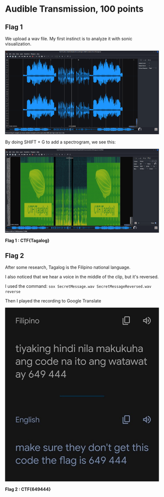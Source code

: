 # Audible Transmission, 100 points

## Flag 1

We upload a wav file.
My first instinct is to analyze it with sonic visualization.

!["Sonic Visualiser Screensot"](./1.png)

By doing SHIFT + G to add a spectrogram, we see this:

!["Sonic Visualiser Screensot Spectrogram"](./2.png)

**Flag 1 : CTF{Tagalog}**

## Flag 2

After some research, Tagalog is the Filipino national language.

I also noticed that we hear a voice in the middle of the clip, but it's reversed.

I used the command:
`sox SecretMessage.wav SecretMessageReversed.wav reverse`

Then I played the recording to Google Translate

!["Google Translate Screenshot"](./3.jpeg)

**Flag 2 : CTF{649444}**